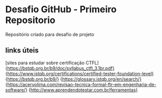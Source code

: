 # Desafio GitHub - Primeiro Repositorio
Repositório criado para desafio de projeto

## links úteis
[sites para estudar sobre certificação CTFL] {https://bstqb.org.br/b9/doc/syllabus_ctfl_3.1br.pdf} {https://www.istqb.org/certifications/certified-tester-foundation-level} {https://bstqb.org.br/b9/} {https://glossary.istqb.org/en/search/} {https://acervolima.com/revisao-tecnica-formal-ftr-em-engenharia-de-software/} {http://www.aprendendotestar.com.br/ferramentas}
